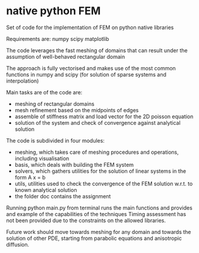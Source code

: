 # native python FEM
Set of code for the implementation of FEM on python native libraries

Requirements are:
numpy
scipy
matplotlib

The code leverages the fast meshing of domains that can result under 
the assumption of well-behaved rectangular domain

The approach is fully vectorised and makes use of the most common
functions in numpy and scipy (for solution of sparse systems and interpolation)

Main tasks are of the code are:
- meshing of rectangular domains
- mesh refinement based on the midpoints of edges
- assemble of stiffness matrix and load vector for the 2D poisson equation
- solution of the system and check of convergence against analytical solution


The code is subdivided in four modules:
- meshing, which takes care of meshing procedures and operations, including visualisation
- basis, which deals with building the FEM system
- solvers, which gathers utilities for the solution of linear systems in the form A x = b
- utils, utilities used to check the convergence of the FEM solution w.r.t. to known analytical solution
- the folder doc contains the assignment

Running python main.py from terminal runs the main functions and provides and example of the capabilities of the techniques
Timing assessment has not been provided due to the constraints on the allowed libraries.

Future work should move towards meshing for any domain and towards the solution of other PDE,
starting from parabolic equations and anisotropic diffusion.


